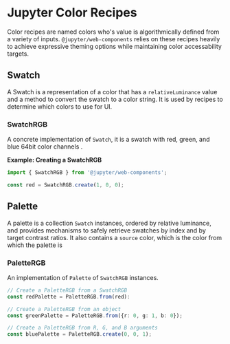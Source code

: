 # Jupyter Color Recipes

Color recipes are named colors who's value is algorithmically defined from a variety of inputs. `@jupyter/web-components` relies on these recipes heavily to achieve expressive theming options while maintaining color accessability targets.

## Swatch

A Swatch is a representation of a color that has a `relativeLuminance` value and a method to convert the swatch to a color string. It is used by recipes to determine which colors to use for UI.

### SwatchRGB

A concrete implementation of `Swatch`, it is a swatch with red, green, and blue 64bit color channels .

**Example: Creating a SwatchRGB**

```ts
import { SwatchRGB } from '@jupyter/web-components';

const red = SwatchRGB.create(1, 0, 0);
```

## Palette

A palette is a collection `Swatch` instances, ordered by relative luminance, and provides mechanisms to safely retrieve swatches by index and by target contrast ratios. It also contains a `source` color, which is the color from which the palette is

### PaletteRGB

An implementation of `Palette` of `SwatchRGB` instances.

```ts
// Create a PaletteRGB from a SwatchRGB
const redPalette = PaletteRGB.from(red):

// Create a PaletteRGB from an object
const greenPalette = PaletteRGB.from({r: 0, g: 1, b: 0});

// Create a PaletteRGB from R, G, and B arguments
const bluePalette = PaletteRGB.create(0, 0, 1);
```
